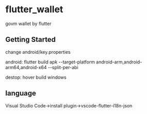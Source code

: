 # flutter_wallet

govm wallet by flutter

## Getting Started

change android/key.properties

android: flutter build apk --target-platform android-arm,android-arm64,android-x64 --split-per-abi

destop: hover build windows

## language

Visual Studio Code->install plugin->vscode-flutter-i18n-json

